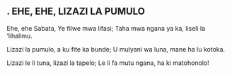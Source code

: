 ## . EHE, EHE, LIZAZI LA PUMULO

Ehe, ehe Sabata, Ye filwe mwa lifasi;
Taha mwa ngana ya ka, liseli la ‘lihalimu.


Lizazi la pumulo, a ku fite ka bunde;
U mulyani wa luna, mane ha lu kotoka.


Lizazi le li tuna, lizazi la tapelo;
Le li fa mutu ngana, ha ki matohonolo!


